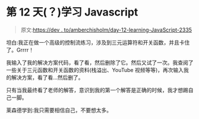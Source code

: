 # 第 12 天(？)学习 Javascript

> 原文:[https://dev . to/amberchisholm/day-12-learning-JavaScript-2335](https://dev.to/amberchisholm/day-12-learning-javascript-2335)

坦白:我正在做一个高级的控制流练习，涉及到三元运算符和开关函数，并且卡住了。Grrrr！

我输入了我的解决方案代码，看了看，然后删除了它。然后又试了一次。我查阅了一些关于三元函数和开关函数的资料(栈溢出、YouTube 视频等等)，再次输入我的解决方案，看了看...然后删了。

只有当我最终看了老师的解答，意识到我的第一个解答是正确的时候，我才想踢自己一脚。

莱森德学到:我只需要相信自己，不要想太多。